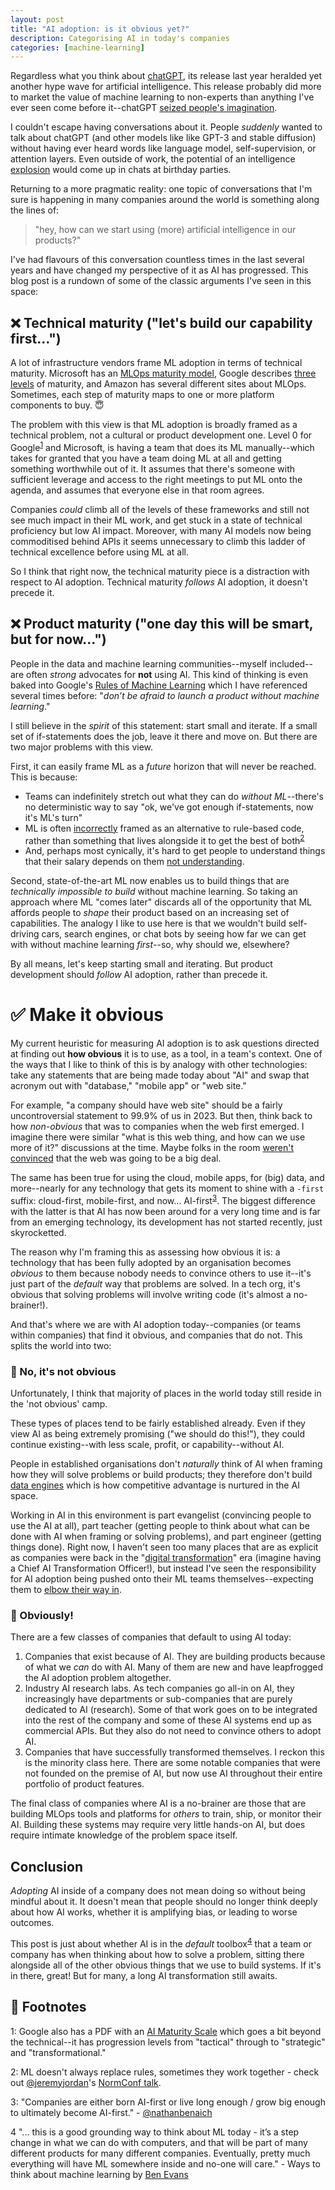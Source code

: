 ```yaml
---
layout: post
title: "AI adoption: is it obvious yet?"
description: Categorising AI in today's companies
categories: [machine-learning]
---
```


Regardless what you think about [chatGPT](https://chat.openai.com/chat), its release last year heralded yet another hype wave for artificial intelligence. This release probably did more to market the value of machine learning to non-experts than anything I've ever seen come before it--chatGPT [seized people's imagination](https://www.nytimes.com/2023/01/07/technology/generative-ai-chatgpt-investments.html).

I couldn't escape having conversations about it. People _suddenly_ wanted to talk about chatGPT (and other models like like GPT-3 and stable diffusion) without having ever heard words like language model, self-supervision, or attention layers. Even outside of work, the potential of an intelligence [explosion](https://en.wikipedia.org/wiki/Technological_singularity#Intelligence_explosion) would come up in chats at birthday parties.

Returning to a more pragmatic reality: one topic of conversations that I'm sure is happening in many companies around the world is something along the lines of:

> "hey, how can we start using (more) artificial intelligence in our products?"

I've had flavours of this conversation countless times in the last several years and have changed my perspective of it as AI has progressed. This blog post is a rundown of some of the classic arguments I've seen in this space: 

## ❌ Technical maturity ("let's build our capability first...")

A lot of infrastructure vendors frame ML adoption in terms of technical maturity. Microsoft has an [MLOps maturity model](https://learn.microsoft.com/en-us/azure/architecture/example-scenario/mlops/mlops-maturity-model), Google describes [three levels](https://cloud.google.com/architecture/mlops-continuous-delivery-and-automation-pipelines-in-machine-learning) of maturity, and Amazon has several different sites about MLOps. Sometimes, each step of maturity maps to one or more platform components to buy. 😇

The problem with this view is that ML adoption is broadly framed as a technical problem, not a cultural or product development one. Level 0 for Google<sup>[1](#footnote1)</sup> and Microsoft, is having a team that does its ML manually--which takes for granted that you have a team doing ML at all and getting something worthwhile out of it. It assumes that there's someone with sufficient leverage and access to the right meetings to put ML onto the agenda, and assumes that everyone else in that room agrees.

Companies _could_ climb all of the levels of these frameworks and still not see much impact in their ML work, and get stuck in a state of technical proficiency but low AI impact. Moreover, with many AI models now being commoditised behind APIs it seems unnecessary to climb this ladder of technical excellence before using ML at all.

So I think that right now, the technical maturity piece is a distraction with respect to AI adoption. Technical maturity _follows_ AI adoption, it doesn't precede it.

## ❌ Product maturity ("one day this will be smart, but for now...")

People in the data and machine learning communities--myself included--are often _strong_ advocates for **not** using AI. This kind of thinking is even baked into Google's [Rules of Machine Learning](https://developers.google.com/machine-learning/guides/rules-of-ml#before_machine_learning) which I have referenced several times before: "_don’t be afraid to launch a product without machine learning_."

I still believe in the _spirit_ of this statement: start small and iterate. If a small set of if-statements does the job, leave it there and move on. But there are two major problems with this view.

First, it can easily frame ML as a _future_ horizon that will never be reached. This is because: 

* Teams can indefinitely stretch out what they can do _without ML_--there's no deterministic way to say "ok, we've got enough if-statements, now it's ML's turn"
* ML is often [incorrectly](https://nlathia.github.io/2020/10/ML-and-rule-engines.html) framed as an alternative to rule-based code, rather than something that lives alongside it to get the best of both<sup>[2](#footnote2)</sup> 
* And, perhaps most cynically, it's hard to get people to understand things that their salary depends on them [not understanding](https://twitter.com/kareem_carr/status/1611785671877828623).

Second, state-of-the-art ML now enables us to build things that are _technically impossible to build_ without machine learning. So taking an approach where ML "comes later" discards all of the opportunity that ML affords people to _shape_ their product based on an increasing set of capabilities. The analogy I like to use here is that we wouldn't build self-driving cars, search engines, or chat bots by seeing how far we can get with without machine learning _first_--so, why should we, elsewhere? 

By all means, let's keep starting small and iterating. But product development should _follow_ AI adoption, rather than precede it.

# ✅  Make it obvious

My current heuristic for measuring AI adoption is to ask questions directed at finding out **how obvious** it is to use, as a tool, in a team's context. One of the ways that I like to think of this is by analogy with other technologies: take any statements that are being made today about "AI" and swap that acronym out with "database," "mobile app" or "web site."

For example, "a company should have web site" should be a fairly uncontroversial statement to 99.9% of us in 2023. But then, think back to how _non-obvious_ that was to companies when the web first emerged. I imagine there were similar "what is this web thing, and how can we use more of it?" discussions at the time. Maybe folks in the room [weren't convinced](https://www.newsweek.com/clifford-stoll-why-web-wont-be-nirvana-185306) that the web was going to be a big deal.

The same has been true for using the cloud, mobile apps, for (big) data, and more--nearly for any technology that gets its moment to shine with a `-first` suffix: cloud-first, mobile-first, and now... AI-first<sup>[3](#footnote3)</sup>. The biggest difference with the latter is that AI has now been around for a very long time and is far from an emerging technology, its development has not started recently, just skyrocketted.

The reason why I'm framing this as assessing how obvious it is: a technology that has been fully adopted by an organisation becomes _obvious_ to them because nobody needs to convince others to use it--it's just part of the _default_ way that problems are solved. In a tech org, it's obvious that solving problems will involve writing code (it's almost a no-brainer!).

And that's where we are with AI adoption today--companies (or teams within companies) that find it obvious, and companies that do not. This splits the world into two:

### 🤔 No, it's not obvious

Unfortunately, I think that majority of places in the world today still reside in the 'not obvious' camp.

These types of places tend to be fairly established already. Even if they view AI as being extremely promising ("we should do this!"), they could continue existing--with less scale, profit, or capability--without AI.

People in established organisations don't _naturally_ think of AI when framing how they will solve problems or build products; they therefore don't build [data engines](https://twitter.com/karpathy/status/1599852921541128194) which is how competitive advantage is nurtured in the AI space.

Working in AI in this environment is part evangelist (convincing people to use the AI at all), part teacher (getting people to think about what can be done with AI when framing or solving problems), and part engineer (getting things done). Right now, I haven't seen too many places that are as explicit as companies were back in the "[digital transformation](https://en.wikipedia.org/wiki/Digital_transformation)" era (imagine having a Chief AI Transformation Officer!), but instead I've seen the responsibility for AI adoption being pushed onto their ML teams themselves--expecting them to [elbow their way in](https://wrongbutuseful.substack.com/p/elbows-of-data).


### 🚀 Obviously!

There are a few classes of companies that default to using AI today:

1. Companies that exist because of AI. They are building products because of what we _can_ do with AI. Many of them are new and have leapfrogged the AI adoption problem altogether.
2. Industry AI research labs. As tech companies go all-in on AI, they increasingly have departments or sub-companies that are purely dedicated to AI (research). Some of that work goes on to be integrated into the rest of the company and some of these AI systems end up as commercial APIs. But they also do not need to convince others to adopt AI.
3. Companies that have successfully transformed themselves. I reckon this is the minority class here. There are some notable companies that were not founded on the premise of AI, but now use AI throughout their entire portfolio of product features.

The final class of companies where AI is a no-brainer are those that are building MLOps tools and platforms for _others_ to train, ship, or monitor their AI. Building these systems may require very little hands-on AI, but does require intimate knowledge of the problem space itself.

## Conclusion

_Adopting_ AI inside of a company does not mean doing so without being mindful about it. It doesn't mean that people should no longer think deeply about how AI works, whether it is amplifying bias, or leading to worse outcomes. 

This post is just about whether AI is in the _default_ toolbox<sup>[4](#footnote4)</sup> that a team or company has when thinking about how to solve a problem, sitting there alongside all of the other obvious things that we use to build systems. If it's in there, great! But for many, a long AI transformation still awaits.


## 🔢 Footnotes

<a name="footnote1">1</a>: Google also has a PDF with an [AI Maturity Scale](https://services.google.com/fh/files/misc/ai_adoption_framework_whitepaper.pdf) which goes a bit beyond the technical--it has progression levels from "tactical" through to "strategic" and "transformational."

<a name="footnote2">2</a>: ML doesn't always replace rules, sometimes they work together - check out [@jeremyjordan](https://twitter.com/jeremyjordan)'s [NormConf talk](https://www.youtube.com/watch?v=gXe9iXNTuDc).

<a name="footnote3">3</a>: "Companies are either born AI-first or live long enough / grow big enough to ultimately become AI-first." - [@nathanbenaich](https://twitter.com/nathanbenaich/status/1607760752315863042)

<a name="footnote4">4</a> "... this is a good grounding way to think about ML today - it’s a step change in what we can do with computers, and that will be part of many different products for many different companies. Eventually, pretty much everything will have ML somewhere inside and no-one will care." - Ways to think about machine learning by [Ben Evans](https://www.ben-evans.com/benedictevans/2018/06/22/ways-to-think-about-machine-learning-8nefy)
